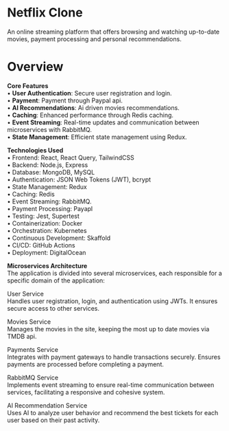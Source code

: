 # Netflix Clone
An online streaming platform that offers browsing and watching up-to-date
movies, payment processing and personal recommendations.
# Overview
**Core Features**    <br />
  • **User Authentication**: Secure user registration and login.  
  • **Payment**: Payment through Paypal api.  
  • **AI Recommendations**: Ai driven movies recommendations.  
  • **Caching**: Enhanced performance through Redis caching.  
  • **Event Streaming**: Real-time updates and communication between microservices with RabbitMQ.  
  • **State Management**: Efficient state management using Redux.  

**Technologies Used**    
  • Frontend: React, React Query, TailwindCSS  
  • Backend: Node.js, Express  
  • Database: MongoDB, MySQL  
  • Authentication: JSON Web Tokens (JWT), bcrypt  
  • State Management: Redux  
  • Caching: Redis  
  • Event Streaming: RabbitMQ.  
  • Payment Processing: Payapl  
  • Testing: Jest, Supertest  
  • Containerization: Docker  
  • Orchestration: Kubernetes  
  • Continuous Development: Skaffold  
  • CI/CD: GitHub Actions  
  • Deployment: DigitalOcean  

**Microservices Architecture**  
The application is divided into several microservices, each responsible for a specific domain of the application:  

User Service  
  Handles user registration, login, and authentication using JWTs. It ensures secure access to other services.  

Movies Service  
  Manages the movies in the site, keeping the most up to date movies via TMDB api.  

Payments Service  
  Integrates with payment gateways to handle transactions securely. Ensures payments are processed before completing a payment.  

RabbitMQ Service  
  Implements event streaming to ensure real-time communication between services, facilitating a responsive and cohesive system.  

AI Recommendation Service  
  Uses AI to analyze user behavior and recommend the best tickets for each user based on their past activity.  
